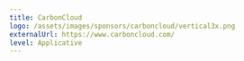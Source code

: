 ```yaml
---
title: CarbonCloud
logo: /assets/images/sponsors/carboncloud/vertical3x.png
externalUrl: https://www.carboncloud.com/
level: Applicative
---
```

